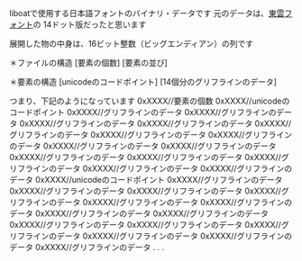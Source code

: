 liboatで使用する日本語フォントのバイナリ・データです
元のデータは、[東雲フォント](http://openlab.ring.gr.jp/efont/shinonome/ "")の
14ドット版だったと思います




展開した物の中身は、16ビット整数（ビッグエンディアン）の列です


＊ファイルの構造
[要素の個数]
[要素の並び]


＊要素の構造
[unicodeのコードポイント]
[14個分のグリフラインのデータ]


つまり、下記のようになっています
0xXXXX//要素の個数
0xXXXX//unicodeのコードポイント
0xXXXX//グリフラインのデータ
0xXXXX//グリフラインのデータ
0xXXXX//グリフラインのデータ
0xXXXX//グリフラインのデータ
0xXXXX//グリフラインのデータ
0xXXXX//グリフラインのデータ
0xXXXX//グリフラインのデータ
0xXXXX//グリフラインのデータ
0xXXXX//グリフラインのデータ
0xXXXX//グリフラインのデータ
0xXXXX//グリフラインのデータ
0xXXXX//グリフラインのデータ
0xXXXX//グリフラインのデータ
0xXXXX//グリフラインのデータ
0xXXXX//unicodeのコードポイント
0xXXXX//グリフラインのデータ
0xXXXX//グリフラインのデータ
0xXXXX//グリフラインのデータ
0xXXXX//グリフラインのデータ
0xXXXX//グリフラインのデータ
0xXXXX//グリフラインのデータ
0xXXXX//グリフラインのデータ
0xXXXX//グリフラインのデータ
0xXXXX//グリフラインのデータ
0xXXXX//グリフラインのデータ
0xXXXX//グリフラインのデータ
0xXXXX//グリフラインのデータ
0xXXXX//グリフラインのデータ
0xXXXX//グリフラインのデータ
.
.
.




